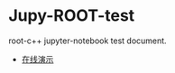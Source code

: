 # Jupy-ROOT-test
root-c++ jupyter-notebook test document.

- [在线演示](https://nbviewer.jupyter.org/github/mission-young/Jupy-ROOT-test/blob/master/测试演示.ipynb)
